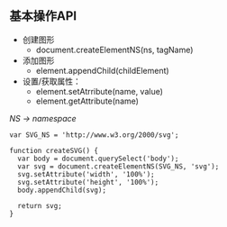 ## 基本操作API
* 创建图形
  - document.createElementNS(ns, tagName)
* 添加图形
  - element.appendChild(childElement)
* 设置/获取属性：
  - element.setAtrribute(name, value)
  - element.getAttribute(name)    

*NS -> namespace*  
````
var SVG_NS = 'http://www.w3.org/2000/svg';

function createSVG() {
  var body = document.querySelect('body');
  var svg = document.createElementNS(SVG_NS, 'svg');
  svg.setAttribute('width', '100%');
  svg.setAttribute('height', '100%');
  body.appendChild(svg);

  return svg;
}
````